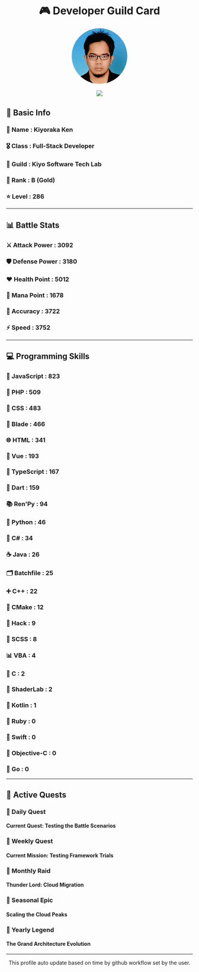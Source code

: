 <div align="center">

# 🎮 Developer Guild Card

<!-- Replace with your profile image -->
<img src="./assets/profile.png" width="150" height="150" style="border-radius: 50%"/>

![](https://komarev.com/ghpvc/?username=Kiyoraka&style=flat)
</div>

##  📌 Basic Info
### 👤 Name : Kiyoraka Ken
### 🎖️ Class : Full-Stack Developer
### 🎪 Guild : Kiyo Software Tech Lab 
### 🥇 Rank : B (Gold)
### ⭐ Level : 286

---
## 📊 Battle Stats

### ⚔️ Attack Power  : 3092 
### 🛡️ Defense Power : 3180 
### ❤️ Health Point  : 5012 
### 🔮 Mana Point    : 1678 
### 🎯 Accuracy      : 3722 
### ⚡ Speed         : 3752

---
## 💻 Programming Skills

### 📜 JavaScript : 823
### 🐘 PHP : 509
### 🎨 CSS : 483
### 🧷 Blade : 466
### 🌐 HTML : 341
### 💚 Vue : 193
### 🔷 TypeScript : 167
### 🎯 Dart : 159
### 📚 Ren'Py : 94
### 🐍 Python : 46
### 🎯 C# : 34
### ☕ Java : 26
### 🗂️ Batchfile : 25
### ➕ C++ : 22
### 🧱 CMake : 12
### 🧬 Hack : 9
### 🎨 SCSS : 8
### 📊 VBA : 4
### 🎯 C : 2
### 📄 ShaderLab : 2
### 🔰 Kotlin : 1
### 💎 Ruby : 0
### 📱 Swift : 0
### 🍎 Objective-C : 0
### 🐹 Go : 0

---
## 📜 Active Quests

### 🌅 Daily Quest

#### Current Quest: Testing the Battle Scenarios

### 📅 Weekly Quest
#### Current Mission: Testing Framework Trials

### 🌙 Monthly Raid
#### Thunder Lord: Cloud Migration

### 🌠 Seasonal Epic
#### Scaling the Cloud Peaks

### 👑 Yearly Legend
#### The Grand Architecture Evolution

---
<div align="center">
  This profile auto update based on time by github workflow set by the user.
</div>
